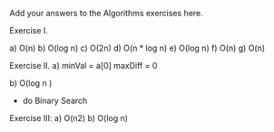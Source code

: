Add your answers to the Algorithms exercises here.

Exercise I.

a) O(n)
b) O(log n)
c) O(2n)
d) O(n * log n)
e) O(log n)
f) O(n)
g) O(n)

Exercise II.
a)  minVal = a[0]
    maxDiff = 0

b) O(log n )
- do Binary Search

Exercise III: 
a) O(n2)
b) O(log n)

 
